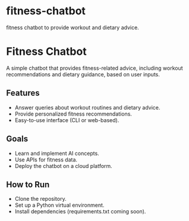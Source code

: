 # fitness-chatbot
 fitness chatbot to provide workout and dietary advice.
# Fitness Chatbot

A simple chatbot that provides fitness-related advice, including workout recommendations and dietary guidance, based on user inputs.

## Features
- Answer queries about workout routines and dietary advice.
- Provide personalized fitness recommendations.
- Easy-to-use interface (CLI or web-based).

## Goals
- Learn and implement AI concepts.
- Use APIs for fitness data.
- Deploy the chatbot on a cloud platform.

## How to Run
- Clone the repository.
- Set up a Python virtual environment.
- Install dependencies (requirements.txt coming soon).

